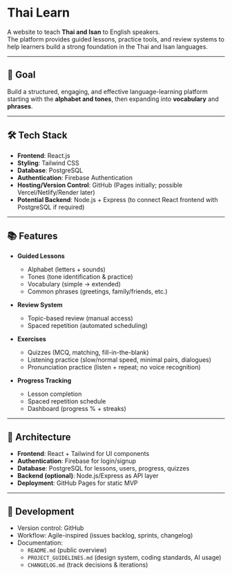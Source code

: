 # Thai Learn

A website to teach **Thai and Isan** to English speakers.  
The platform provides guided lessons, practice tools, and review systems to help learners build a strong foundation in the Thai and Isan languages.

---

## 🎯 Goal
Build a structured, engaging, and effective language-learning platform starting with the **alphabet and tones**, then expanding into **vocabulary** and **phrases**.

---

## 🛠️ Tech Stack
- **Frontend**: React.js  
- **Styling**: Tailwind CSS  
- **Database**: PostgreSQL  
- **Authentication**: Firebase Authentication  
- **Hosting/Version Control**: GitHub (Pages initially; possible Vercel/Netlify/Render later)  
- **Potential Backend**: Node.js + Express (to connect React frontend with PostgreSQL if required)  

---

## 📚 Features
- **Guided Lessons**  
  - Alphabet (letters + sounds)  
  - Tones (tone identification & practice)  
  - Vocabulary (simple → extended)  
  - Common phrases (greetings, family/friends, etc.)  

- **Review System**  
  - Topic-based review (manual access)  
  - Spaced repetition (automated scheduling)  

- **Exercises**  
  - Quizzes (MCQ, matching, fill-in-the-blank)  
  - Listening practice (slow/normal speed, minimal pairs, dialogues)  
  - Pronunciation practice (listen + repeat; no voice recognition)  

- **Progress Tracking**  
  - Lesson completion  
  - Spaced repetition schedule  
  - Dashboard (progress % + streaks)  

---

## 📐 Architecture
- **Frontend**: React + Tailwind for UI components  
- **Authentication**: Firebase for login/signup  
- **Database**: PostgreSQL for lessons, users, progress, quizzes  
- **Backend (optional)**: Node.js/Express as API layer  
- **Deployment**: GitHub Pages for static MVP  

---

## 🚀 Development
- Version control: GitHub  
- Workflow: Agile-inspired (issues backlog, sprints, changelog)  
- Documentation:  
  - `README.md` (public overview)  
  - `PROJECT_GUIDELINES.md` (design system, coding standards, AI usage)  
  - `CHANGELOG.md` (track decisions & iterations)  
